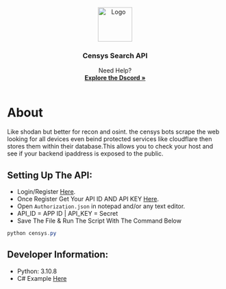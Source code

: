 
<a name="readme-top"></a>

<!-- PROJECT LOGO -->
<br />
<div align="center">
  <a href="https://github.com/othneildrew/Best-README-Template">
    <img src="https://cdn.discordapp.com/attachments/1086386664714289272/1086759710574772374/Lethal.png" alt="Logo" width="80" height="80">
  </a>
  <h3 align="center">Censys Search API</h3>
  <p align="center">Need Help?<br/>
    <a href="https://discord.gg/lethals"><strong>Explore the Dscord »</strong></a>
    <br />
    <br />
  </p>
</div>

# About 
Like shodan but better for recon and osint. the censys bots scrape the web looking for all devices even beind protected services like cloudflare then stores them within their database.This allows you to check your host and see if your backend ipaddress is exposed to the public. 

## Setting Up The API:

- Login/Register [Here](https://accounts.censys.io/register).
- Once Register Get Your API ID AND API KEY [Here](https://search.censys.io/account/api).
- Open `Authorization.json` in notepad and/or any text editor.
- API_ID = APP ID | API_KEY = Secret
- Save The File & Run The Script With The Command Below

```cs
python censys.py
```

## Developer Information:
- Python: 3.10.8
- C# Example [Here](https://github.com/UrFingPoor/CensysAPI)

